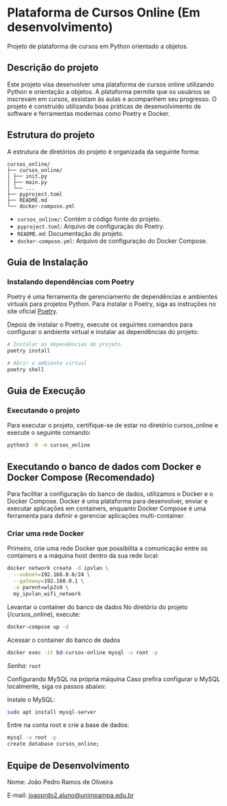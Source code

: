 # Plataforma de Cursos Online (Em desenvolvimento)
Projeto de plataforma de cursos em Python orientado a objetos.

## Descrição do projeto
Este projeto visa desenvolver uma plataforma de cursos online utilizando Python e orientação a objetos. A plataforma permite que os usuários se inscrevam em cursos, assistam às aulas e acompanhem seu progresso. O projeto é construído utilizando boas práticas de desenvolvimento de software e ferramentas modernas como Poetry e Docker.

## Estrutura do projeto
A estrutura de diretórios do projeto é organizada da seguinte forma:

```
cursos_online/
├── cursos_online/
│ ├── init.py
│ ├── main.py
│ └── ...
├── pyproject.toml
├── README.md
└── docker-compose.yml
```

- `cursos_online/`: Contém o código fonte do projeto.
- `pyproject.toml`: Arquivo de configuração do Poetry.
- `README.md`: Documentação do projeto.
- `docker-compose.yml`: Arquivo de configuração do Docker Compose.

## Guia de Instalação
### Instalando dependências com Poetry
Poetry é uma ferramenta de gerenciamento de dependências e ambientes virtuais para projetos Python. Para instalar o Poetry, siga as instruções no site oficial [Poetry](https://python-poetry.org/docs/#installing-with-the-official-installer).

Depois de instalar o Poetry, execute os seguintes comandos para configurar o ambiente virtual e instalar as dependências do projeto:
```bash
# Instalar as dependências do projeto
poetry install

# Abrir o ambiente virtual
poetry shell
```

## Guia de Execução
### Executando o projeto
Para executar o projeto, certifique-se de estar no diretório cursos_online e execute o seguinte comando:
```bash
python3 -B -m cursos_online
```

## Executando o banco de dados com Docker e Docker Compose (Recomendado)
Para facilitar a configuração do banco de dados, utilizamos o Docker e o Docker Compose. Docker é uma plataforma para desenvolver, enviar e executar aplicações em containers, enquanto Docker Compose é uma ferramenta para definir e gerenciar aplicações multi-container.

### Criar uma rede Docker
Primeiro, crie uma rede Docker que possibilita a comunicação entre os containers e a máquina host dentro da sua rede local:

```bash
docker network create -d ipvlan \
  --subnet=192.168.0.0/24 \
  --gateway=192.168.0.1 \
  -o parent=wlp2s0 \
  my_ipvlan_wifi_network
```
Levantar o container do banco de dados
No diretório do projeto (/cursos_online), execute:
```bash
docker-compose up -d
```

Acessar o container do banco de dados
```bash
docker exec -it bd-cursos-online mysql -u root -p
```
*Senha:* `root`


Configurando MySQL na própria máquina
Caso prefira configurar o MySQL localmente, siga os passos abaixo:

Instale o MySQL:
```bash
sudo apt install mysql-server
```
Entre na conta root e crie a base de dados:
```bash
mysql -u root -p
create database cursos_online;
```

## Equipe de Desenvolvimento
Nome: João Pedro Ramos de Oliveira

E-mail: joaoprdo2.aluno@unimpampa.edu.br




